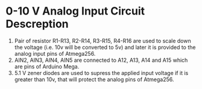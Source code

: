 # 0-10 V Analog Input Circuit Descreption

1. Pair of resistor R1-R13, R2-R14, R3-R15, R4-R16 are used to scale down the voltage (i.e. 10v will be converted to 5v) and later it is provided to the analog input pins of Atmega256.
2. AIN2, AIN3, AIN4, AIN5 are connected to A12, A13, A14 and A15 which are pins of Arduino Mega.
3. 5.1 V zener diodes are used to supress the applied input voltage if it is greater than 10v, that will protect the analog pins of Atmega256.
